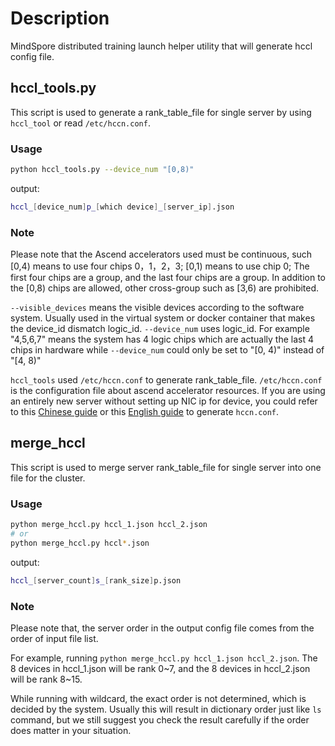 # Description

MindSpore distributed training launch helper utility that will generate hccl config file.

## hccl_tools.py

This script is used to generate a rank_table_file for single server by using `hccl_tool` or read `/etc/hccn.conf`.

### Usage

```bash
python hccl_tools.py --device_num "[0,8)"
```

output:

```bash
hccl_[device_num]p_[which device]_[server_ip].json
```

### Note

Please note that the Ascend accelerators used must be continuous, such [0,4) means to use four chips 0，1，2，3; [0,1) means to use chip 0; The first four chips are a group, and the last four chips are a group. In addition to the [0,8) chips are allowed, other cross-group such as [3,6) are prohibited.

`--visible_devices` means the visible devices according to the software system. Usually used in the virtual system or docker container that makes the device_id dismatch logic_id. `--device_num` uses logic_id. For example "4,5,6,7" means the system has 4 logic chips which are actually the last 4 chips in hardware while `--device_num` could only be set to "[0, 4)" instead of "[4, 8)"

`hccl_tools` used `/etc/hccn.conf` to generate rank_table_file. `/etc/hccn.conf` is the configuration file about ascend accelerator resources. If you are using an entirely new server without setting up NIC ip for device, you could refer to this [Chinese guide](https://support.huaweicloud.com/instg-9000-A800_9000_9010/atlastrain_03_0049.html) or this [English guide](https://support.huaweicloud.com/intl/en-us/instg-cli-cann202/atlasrun_03_0051.html) to generate `hccn.conf`.

## merge_hccl

This script is used to merge server rank_table_file for single server into one file for the cluster.

### Usage

```bash
python merge_hccl.py hccl_1.json hccl_2.json
# or
python merge_hccl.py hccl*.json
```

output:

```bash
hccl_[server_count]s_[rank_size]p.json
```

### Note

Please note that, the server order in the output config file comes from the order of input file list.

For example, running `python merge_hccl.py hccl_1.json hccl_2.json`. The 8 devices in hccl_1.json will be rank 0~7, and the 8 devices in hccl_2.json will be rank 8~15.

While running with wildcard, the exact order is not determined, which is decided by the system. Usually this will result in dictionary order just like `ls` command, but we still suggest you check the result carefully if the order does matter in your situation.
